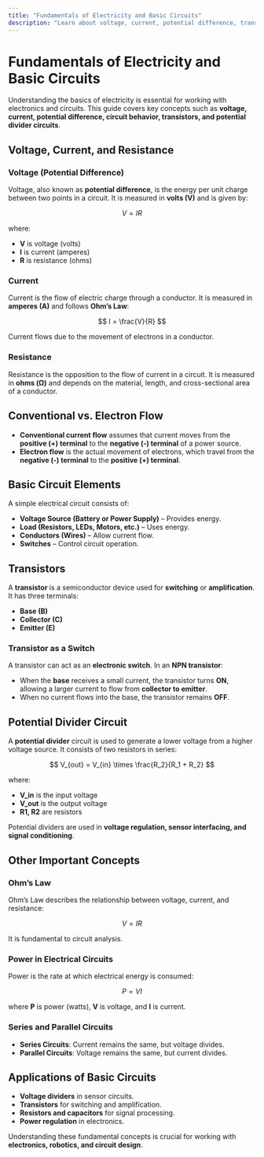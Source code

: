 ```yaml
---
title: "Fundamentals of Electricity and Basic Circuits"
description: "Learn about voltage, current, potential difference, transistors, and basic circuit concepts."
---
```


# **Fundamentals of Electricity and Basic Circuits**

Understanding the basics of electricity is essential for working with electronics and circuits. This guide covers key concepts such as **voltage, current, potential difference, circuit behavior, transistors, and potential divider circuits**.

## **Voltage, Current, and Resistance**

### **Voltage (Potential Difference)**
Voltage, also known as **potential difference**, is the energy per unit charge between two points in a circuit. It is measured in **volts (V)** and is given by:

$$ V = IR $$

where:
- **V** is voltage (volts)
- **I** is current (amperes)
- **R** is resistance (ohms)

### **Current**
Current is the flow of electric charge through a conductor. It is measured in **amperes (A)** and follows **Ohm’s Law**:

$$ I = \frac{V}{R} $$

Current flows due to the movement of electrons in a conductor.

### **Resistance**
Resistance is the opposition to the flow of current in a circuit. It is measured in **ohms (Ω)** and depends on the material, length, and cross-sectional area of a conductor.

## **Conventional vs. Electron Flow**

- **Conventional current flow** assumes that current moves from the **positive (+) terminal** to the **negative (-) terminal** of a power source.
- **Electron flow** is the actual movement of electrons, which travel from the **negative (-) terminal** to the **positive (+) terminal**.

## **Basic Circuit Elements**

A simple electrical circuit consists of:
- **Voltage Source (Battery or Power Supply)** – Provides energy.
- **Load (Resistors, LEDs, Motors, etc.)** – Uses energy.
- **Conductors (Wires)** – Allow current flow.
- **Switches** – Control circuit operation.

## **Transistors**

A **transistor** is a semiconductor device used for **switching** or **amplification**. It has three terminals:
- **Base (B)**
- **Collector (C)**
- **Emitter (E)**

### **Transistor as a Switch**

A transistor can act as an **electronic switch**. In an **NPN transistor**:
- When the **base** receives a small current, the transistor turns **ON**, allowing a larger current to flow from **collector to emitter**.
- When no current flows into the base, the transistor remains **OFF**.

## **Potential Divider Circuit**

A **potential divider** circuit is used to generate a lower voltage from a higher voltage source. It consists of two resistors in series:

$$ V_{out} = V_{in} \times \frac{R_2}{R_1 + R_2} $$

where:
- **V_in** is the input voltage
- **V_out** is the output voltage
- **R1, R2** are resistors

Potential dividers are used in **voltage regulation, sensor interfacing, and signal conditioning**.

## **Other Important Concepts**

### **Ohm’s Law**
Ohm’s Law describes the relationship between voltage, current, and resistance:

$$ V = IR $$

It is fundamental to circuit analysis.

### **Power in Electrical Circuits**
Power is the rate at which electrical energy is consumed:

$$ P = VI $$

where **P** is power (watts), **V** is voltage, and **I** is current.

### **Series and Parallel Circuits**
- **Series Circuits**: Current remains the same, but voltage divides.
- **Parallel Circuits**: Voltage remains the same, but current divides.

## **Applications of Basic Circuits**
- **Voltage dividers** in sensor circuits.
- **Transistors** for switching and amplification.
- **Resistors and capacitors** for signal processing.
- **Power regulation** in electronics.

Understanding these fundamental concepts is crucial for working with **electronics, robotics, and circuit design**.
